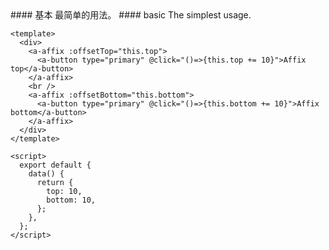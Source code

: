 <cn>
#### 基本
最简单的用法。
</cn>

<us>
#### basic
The simplest usage.
</us>

```tpl
<template>
  <div>
    <a-affix :offsetTop="this.top">
      <a-button type="primary" @click="()=>{this.top += 10}">Affix top</a-button>
    </a-affix>
    <br />
    <a-affix :offsetBottom="this.bottom">
      <a-button type="primary" @click="()=>{this.bottom += 10}">Affix bottom</a-button>
    </a-affix>
  </div>
</template>

<script>
  export default {
    data() {
      return {
        top: 10,
        bottom: 10,
      };
    },
  };
</script>
```
